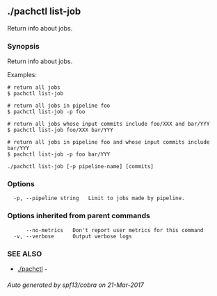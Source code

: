 ## ./pachctl list-job

Return info about jobs.

### Synopsis


Return info about jobs.

Examples:

	# return all jobs
	$ pachctl list-job

	# return all jobs in pipeline foo
	$ pachctl list-job -p foo

	# return all jobs whose input commits include foo/XXX and bar/YYY
	$ pachctl list-job foo/XXX bar/YYY

	# return all jobs in pipeline foo and whose input commits include bar/YYY
	$ pachctl list-job -p foo bar/YYY



```
./pachctl list-job [-p pipeline-name] [commits]
```

### Options

```
  -p, --pipeline string   Limit to jobs made by pipeline.
```

### Options inherited from parent commands

```
      --no-metrics   Don't report user metrics for this command
  -v, --verbose      Output verbose logs
```

### SEE ALSO
* [./pachctl](./pachctl.md)	 - 

###### Auto generated by spf13/cobra on 21-Mar-2017
